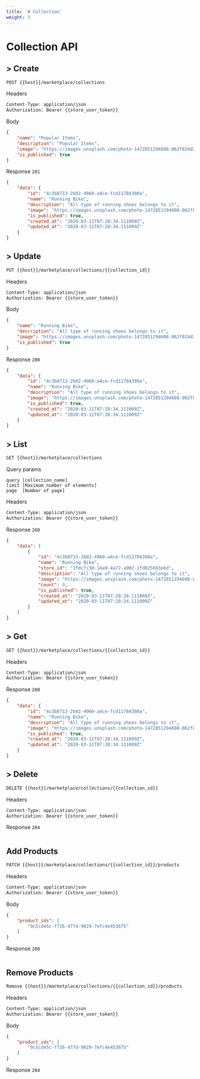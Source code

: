 ```yaml
---
title: '# Collection'
weight: 3
---
```


# Collection API

## > Create
```bash
POST {{host}}/marketplace/collections
```

Headers
```bash
Content-Type: application/json
Authorization: Bearer {{store_user_token}}
```

Body
```json
{
    "name": "Popular Items",
    "description": "Popular Items",
    "image": "https://images.unsplash.com/photo-1472851294608-062f824d29cc",
    "is_published": true
}
```

Response `201`
```json
{
    "data": {
        "id": "4c3b8713-2b02-4960-a4ce-fcd11784398a",
        "name": "Running Bike",
        "description": "All type of running shoes belongs to it",
        "image": "https://images.unsplash.com/photo-1472851294608-062f824d29cc",
        "is_published": true,
        "created_at": "2020-03-11T07:28:34.111009Z",
        "updated_at": "2020-03-11T07:28:34.111009Z"
    }
}
```

## > Update
```bash
PUT {{host}}/marketplace/collections/{{collection_id}}
```

Headers
```bash
Content-Type: application/json
Authorization: Bearer {{store_user_token}}
```

Body
```json
{
    "name": "Running Bike",
    "description": "All type of running shoes belongs to it",
    "image": "https://images.unsplash.com/photo-1472851294608-062f824d29cc",
    "is_published": true
}
```

Response `200`
```json
{
    "data": {
        "id": "4c3b8713-2b02-4960-a4ce-fcd11784398a",
        "name": "Running Bike",
        "description": "All type of running shoes belongs to it",
        "image": "https://images.unsplash.com/photo-1472851294608-062f824d29cc",
        "is_published": true,
        "created_at": "2020-03-11T07:28:34.111009Z",
        "updated_at": "2020-03-11T07:28:34.111009Z"
    }
}
```

## > List
```bash
GET {{host}}/marketplace/collections
```

Query params
```text
query [collection_name]
limit [Maximum number of elements]
page  [Number of page]
```

Headers
```bash
Content-Type: application/json
Authorization: Bearer {{store_user_token}}
```

Response `200`
```json
{
    "data": [
        {
            "id": "4c3b8713-2b02-4960-a4ce-fcd11784398a",
            "name": "Running Bike",
            "store_id": "1fdcfc30-14a9-4a72-a902-2fd025663e6d",
            "description": "All type of running shoes belongs to it",
            "image": "https://images.unsplash.com/photo-1472851294608-062f824d29cc",
            "count": 0,
            "is_published": true,
            "created_at": "2020-03-11T07:28:34.111009Z",
            "updated_at": "2020-03-11T07:28:34.111009Z"
        }
    ]
}
```

## > Get
```bash
GET {{host}}/marketplace/collections/{{collection_id}}
```

Headers
```bash
Content-Type: application/json
Authorization: Bearer {{store_user_token}}
```

Response `200`
```json
{
    "data": {
        "id": "4c3b8713-2b02-4960-a4ce-fcd11784398a",
        "name": "Running Bike",
        "description": "All type of running shoes belongs to it",
        "image": "https://images.unsplash.com/photo-1472851294608-062f824d29cc",
        "is_published": true,
        "created_at": "2020-03-11T07:28:34.111009Z",
        "updated_at": "2020-03-11T07:28:34.111009Z"
    }
}
```

## > Delete
```bash
DELETE {{host}}/marketplace/collections/{{collection_id}}
```

Headers
```bash
Content-Type: application/json
Authorization: Bearer {{store_user_token}}
```

Response `204`
```bash

```

## Add Products
```bash
PATCH {{host}}/marketplace/collections/{{collection_id}}/products
```

Headers
```bash
Content-Type: application/json
Authorization: Bearer {{store_user_token}}
```

Body
```json
{
    "product_ids": [
        "9c5cd45c-f726-477d-9029-7efc4e453675"
    ]
}
```

Response `200`
```json

```

## Remove Products
```bash
Remove {{host}}/marketplace/collections/{{collection_id}}/products
```

Headers
```bash
Content-Type: application/json
Authorization: Bearer {{store_user_token}}
```

Body
```json
{
    "product_ids": [
        "9c5cd45c-f726-477d-9029-7efc4e453675"
    ]
}
```

Response `204`
```json

```
